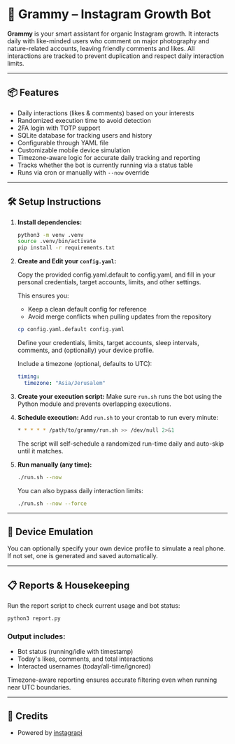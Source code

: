 # 📸 Grammy – Instagram Growth Bot

**Grammy** is your smart assistant for organic Instagram growth. It interacts daily with like-minded users who comment on major photography and nature-related accounts, leaving friendly comments and likes. All interactions are tracked to prevent duplication and respect daily interaction limits.

---

## 📦 Features
- Daily interactions (likes & comments) based on your interests
- Randomized execution time to avoid detection
- 2FA login with TOTP support
- SQLite database for tracking users and history
- Configurable through YAML file
- Customizable mobile device simulation
- Timezone-aware logic for accurate daily tracking and reporting
- Tracks whether the bot is currently running via a status table
- Runs via cron or manually with `--now` override

---

## 🛠 Setup Instructions

1. **Install dependencies:**
   ```bash
   python3 -m venv .venv
   source .venv/bin/activate
   pip install -r requirements.txt
   ```

2. **Create and Edit your `config.yaml`:**

   Copy the provided config.yaml.default to config.yaml, and fill in your personal credentials, target accounts, limits, and other settings.

   This ensures you:
   * Keep a clean default config for reference
   * Avoid merge conflicts when pulling updates from the repository

   ```bash
   cp config.yaml.default config.yaml
   ```

   Define your credentials, limits, target accounts, sleep intervals, comments, and (optionally) your device profile.

   Include a timezone (optional, defaults to UTC):
   ```yaml
   timing:
     timezone: "Asia/Jerusalem"
   ```

3. **Create your execution script:**
   Make sure `run.sh` runs the bot using the Python module and prevents overlapping executions.

4. **Schedule execution:**
   Add `run.sh` to your crontab to run every minute:
   ```bash
   * * * * * /path/to/grammy/run.sh >> /dev/null 2>&1
   ```
   The script will self-schedule a randomized run-time daily and auto-skip until it matches.

5. **Run manually (any time):**
   ```bash
   ./run.sh --now
   ```

   You can also bypass daily interaction limits:
   ```bash
   ./run.sh --now --force
   ```

---

## 📱 Device Emulation
You can optionally specify your own device profile to simulate a real phone. If not set, one is generated and saved automatically.

---

## 📋 Reports & Housekeeping
Run the report script to check current usage and bot status:
```bash
python3 report.py
```

### Output includes:
- Bot status (running/idle with timestamp)
- Today's likes, comments, and total interactions
- Interacted usernames (today/all-time/ignored)

Timezone-aware reporting ensures accurate filtering even when running near UTC boundaries.

---

## 📎 Credits
- Powered by [instagrapi](https://github.com/adw0rd/instagrapi)

